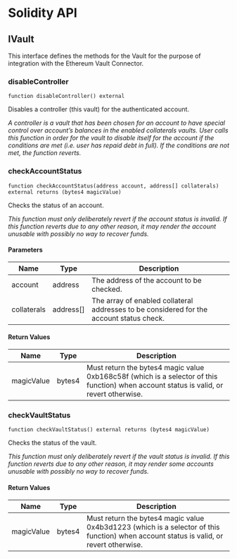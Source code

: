 # Solidity API

## IVault

This interface defines the methods for the Vault for the purpose of integration with the Ethereum Vault
Connector.

### disableController

```solidity
function disableController() external
```

Disables a controller (this vault) for the authenticated account.

_A controller is a vault that has been chosen for an account to have special control over account’s
balances in the enabled collaterals vaults. User calls this function in order for the vault to disable itself
for the account if the conditions are met (i.e. user has repaid debt in full). If the conditions are not met,
the function reverts._

### checkAccountStatus

```solidity
function checkAccountStatus(address account, address[] collaterals) external returns (bytes4 magicValue)
```

Checks the status of an account.

_This function must only deliberately revert if the account status is invalid. If this function reverts due
to any other reason, it may render the account unusable with possibly no way to recover funds._

#### Parameters

| Name | Type | Description |
| ---- | ---- | ----------- |
| account | address | The address of the account to be checked. |
| collaterals | address[] | The array of enabled collateral addresses to be considered for the account status check. |

#### Return Values

| Name | Type | Description |
| ---- | ---- | ----------- |
| magicValue | bytes4 | Must return the bytes4 magic value 0xb168c58f (which is a selector of this function) when account status is valid, or revert otherwise. |

### checkVaultStatus

```solidity
function checkVaultStatus() external returns (bytes4 magicValue)
```

Checks the status of the vault.

_This function must only deliberately revert if the vault status is invalid. If this function reverts due to
any other reason, it may render some accounts unusable with possibly no way to recover funds._

#### Return Values

| Name | Type | Description |
| ---- | ---- | ----------- |
| magicValue | bytes4 | Must return the bytes4 magic value 0x4b3d1223 (which is a selector of this function) when account status is valid, or revert otherwise. |

